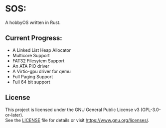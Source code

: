 # SOS:
A hobbyOS written in Rust.

## Current Progress:

- A Linked List Heap Allocator
- Multicore Support
- FAT32 Filesytem Support
- An ATA PIO driver
- A Virtio-gpu driver for qemu
- Full Paging Support
- Full 64 bit support


## License

This project is licensed under the GNU General Public License v3 (GPL-3.0-or-later).  
See the [LICENSE](LICENSE) file for details or visit <https://www.gnu.org/licenses/>.
